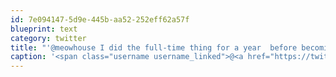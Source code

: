 ```yaml
---
id: 7e094147-5d9e-445b-aa52-252eff62a57f
blueprint: text
category: twitter
title: "'@meowhouse I did the full-time thing for a year  before becoming a contractor. Limit my exposure to the corporate suckage"
caption: '<span class="username username_linked">@<a href="https://twitter.com/meowhouse" title="meowhouse">meowhouse</a></span> I did the full-time thing for a year  before becoming a contractor. Limit my exposure to the corporate suckage'
---
```

